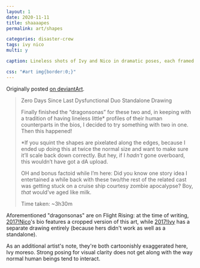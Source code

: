 ```yaml
---
layout: 1
date: 2020-11-11
title: shaaaapes
permalink: art/shapes

categories: disaster-crew
tags: ivy nico
multi: y

caption: Lineless shots of Ivy and Nico in dramatic poses, each framed by (and ignoring the boundaries of) their associated shapes and colors (Ivy in a cyan oval, Nico in a light red polygon). Ivy, furious, grabs Nico's arm; Nico is making a finger gun hand, rolling his eyes and sticking his tongue out in annoyance.

css: "#art img{border:0;}"
---
```

Originally posted [on deviantArt](https://www.deviantart.com/a-flyleaf/art/been-a-while-856812931).

> Zero Days Since Last Dysfunctional Duo Standalone Drawing
>
>  Finally finished the “dragonsonas” for these two and, in keeping with a tradition of having lineless little\* profiles of their human counterparts in the bios, I decided to try something with two in one. Then this happened!
>
> \*If you squint the shapes are pixelated along the edges, because I ended up doing this at twice the normal size and want to make sure it’ll scale back down correctly. But hey, if I *hadn't* gone overboard, this wouldn’t have got a dA upload.
>
> <em style="text-transform:uppercase;font-style:normal;">Oh</em> and bonus factoid while I’m here: Did you know one story idea I entertained a while back with these two/the rest of the related cast was getting stuck on a cruise ship courtesy zombie apocalypse? Boy, *that* would’ve aged like milk.
>
> Time taken: ~3h30m

Aforementioned "dragonsonas" are on Flight Rising: at the time of writing, [2017!Nico](https://www1.flightrising.com/dragon/51774952)'s bio features a cropped version of this art, while [2017!Ivy](https://www1.flightrising.com/dragon/64836488) has a separate drawing entirely (because hers didn't work as well as a standalone).

As an additional artist's note, they're both cartoonishly exaggerated here, Ivy moreso. Strong posing for visual clarity does not get along with the way normal human beings tend to interact.